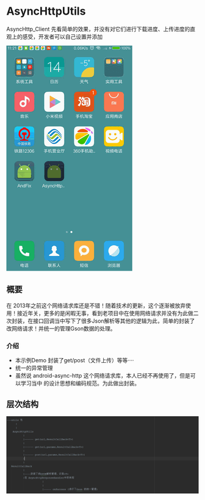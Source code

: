 # AsyncHttpUtils
AsyncHttp_Client
先看简单的效果，并没有对它们进行下载进度、上传进度的直观上的感受，开发者可以自己设置并添加

![](https://github.com/wanglyGithub/AsyncHttpUtils/blob/master/app/src/main/res/preview/test.gif)

## 概要 ##

在 2013年之前这个网络请求库还是不错！随着技术的更新，这个逐渐被放弃使用！接近年关，更多的是闲暇无事，看到老项目中在使用网络请求并没有为此做二次封装，在接口回调当中写下了很多Json解析等其他的逻辑为此，简单的封装了改网络请求！并统一的管理Gson数据的处理。

### 介绍 ###
- 本示例Demo 封装了get/post（文件上传）等等····
- 统一的异常管理
- 虽然说 android-async-http 这个网络请求库，本人已经不再使用了，但是可以学习当中
的设计思想和编码规范。为此做出封装。

## 层次结构 ##

  ![](https://github.com/wanglyGithub/AsyncHttpUtils/blob/master/app/src/main/res/preview/cengci.png)